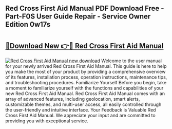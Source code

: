## Red Cross First Aid Manual PDF Download Free - Part-F0S User Guide Repair - Service Owner Edition 0w17s

# <h2><a href="http://cf13790.oget.top/?id=Red+Cross+First+Aid+Manual">🔗Download New 👉🔴 Red Cross First Aid Manual</a></h2>

[![Red Cross First Aid Manual new download](https://i.imgur.com/5g1atiW.png)](http://cf13790.oget.top/?id=Red+Cross+First+Aid+Manual)
Welcome to the user manual for your newly arrived Red Cross First Aid Manual. This guide is here to help you make the most of your product by providing a comprehensive overview of its features, installation process, operation instructions, maintenance tips, and troubleshooting procedures. Familiarize Yourself Before you begin, take a moment to familiarize yourself with the functions and capabilities of your new Red Cross First Aid Manual. Red Cross First Aid Manual comes with an array of advanced features, including geolocation, smart alerts, customizable themes, and multi-user access, all easily controlled through the user-friendly and intuitive interface. Your Feedback is Valuable Red Cross First Aid Manual. We appreciate your input and are committed to providing you with exceptional service.
